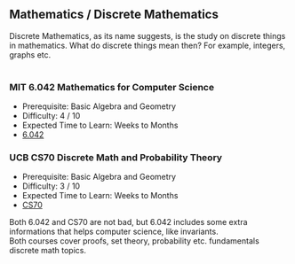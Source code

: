 ## Mathematics / Discrete Mathematics

Discrete Mathematics, as its name suggests, is the study on discrete things in mathematics. What do discrete things mean then? For example, integers, graphs etc.<br>
<br>

### MIT 6.042 Mathematics for Computer Science
- Prerequisite: Basic Algebra and Geometry
- Difficulty: 4 / 10
- Expected Time to Learn: Weeks to Months
- [6.042](https://ocw.mit.edu/courses/6-042j-mathematics-for-computer-science-fall-2010/)

### UCB CS70 Discrete Math and Probability Theory
- Prerequisite: Basic Algebra and Geometry
- Difficulty: 3 / 10
- Expected Time to Learn: Weeks to Months
- [CS70](http://www.eecs70.org/)

Both 6.042 and CS70 are not bad, but 6.042 includes some extra informations that helps computer science, like invariants.<br>
Both courses cover proofs, set theory, probability etc. fundamentals discrete math topics.
